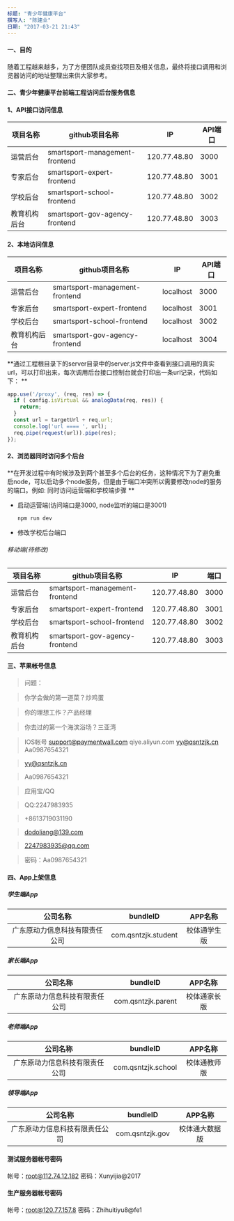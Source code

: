 ```yaml
---
标题: "青少年健康平台"
撰写人: "陈建业"
日期: "2017-03-21 21:43"
---
```


#### 一、目的
  随着工程越来越多，为了方便团队成员查找项目及相关信息，最终将接口调用和浏览器访问的地址整理出来供大家参考。

#### 二、青少年健康平台前端工程访问后台服务信息

#### 1、API接口访问信息
| 项目名称 |          github项目名称         |      IP       | API端口  |
| ------- | ----------------------------- | ------------  | ------- |
| 运营后台| smartsport-management-frontend | 120.77.48.80  |  3000  |
| 专家后台 | smartsport-expert-frontend     | 120.77.48.80  |  3001  |
| 学校后台 | smartsport-school-frontend     | 120.77.48.80  |  3002  |
| 教育机构后台 | smartsport-gov-agency-frontend | 120.77.48.80  |  3003  |

#### 2、本地访问信息
| 项目名称 |          github项目名称         |      IP       | API端口  |
| ------- | ----------------------------- | ------------  | ------- |
| 运营后台| smartsport-management-frontend | localhost  |  3000  |
| 专家后台 | smartsport-expert-frontend     | localhost  |  3001  |
| 学校后台 | smartsport-school-frontend     | localhost  |  3002  |
| 教育机构后台 | smartsport-gov-agency-frontend | localhost  |  3004  |

**通过工程根目录下的server目录中的server.js文件中查看到接口调用的真实url，可以打印出来，每次调用后台接口控制台就会打印出一条url记录，代码如下： **

```javascript
app.use('/proxy', (req, res) => {
  if ( config.isVirtual && analogData(req, res)) {
    return;
  }
  const url = targetUrl + req.url;
  console.log('url ==== ', url);
  req.pipe(request(url)).pipe(res);
});
```

#### 2、浏览器同时访问多个后台
**在开发过程中有时候涉及到两个甚至多个后台的任务，这种情况下为了避免重启node，可以启动多个node服务，但是由于端口冲突所以需要修改node的服务的端口。例如: 同时访问运营端和学校端步骤 **
* 启动运营端(访问端口是3000, node监听的端口是3001)
  ```bash
  npm run dev
  ```
* 修改学校后台端口


###### 移动端(待修改)
| 项目名称 |          github项目名称         |      IP       |   端口  |
| ------- | ----------------------------- | ------------  | ------- |
| 运营后台 | smartsport-management-frontend | 120.77.48.80  |  3000  |
| 专家后台 | smartsport-expert-frontend | 120.77.48.80  |  3001  |
| 学校后台 | smartsport-school-frontend | 120.77.48.80  |  3002  |
| 教育机构后台 | smartsport-gov-agency-frontend | 120.77.48.80  |  3003  |


#### 三、苹果帐号信息

>问题：

>你学会做的第一道菜？炒鸡蛋

>你的理想工作？产品经理

>你去过的第一个海滨浴场？三亚湾

>IOS帐号
support@paymentwall.com
qiye.aliyun.com
yy@qsntzjk.cn
Aa0987654321

>yy@qsntzjk.cn

>Aa0987654321

>应用宝/QQ

>QQ:2247983935

>+8613719031190

>dodoliang@139.com

>2247983935@qq.com

>密码：Aa0987654321

#### 四、App上架信息

##### 学生端App
|公司名称|bundleID|APP名称|
| :--: | :--: | :--:  |
|广东原动力信息科技有限责任公司|com.qsntzjk.student|校体通学生版|

##### 家长端App
|公司名称|bundleID|APP名称|
| :--: | :--: | :--:  |
|广东原动力信息科技有限责任公司|com.qsntzjk.parent|校体通家长版|

##### 老师端App
|公司名称|bundleID|APP名称|
| :--: | :--: | :--:  |
|广东原动力信息科技有限责任公司|com.qsntzjk.school|校体通教师版|

##### 领导端App
|公司名称|bundleID|APP名称|
| :--: | :--: | :--:  |
|广东原动力信息科技有限责任公司|com.qsntzjk.gov|校体通大数据版|



#### 测试服务器帐号密码
帐号：root@112.74.12.182
密码：Xunyijia@2017

#### 生产服务器帐号密码
帐号：root@120.77.157.8
密码：Zhihuitiyu8@fe1

